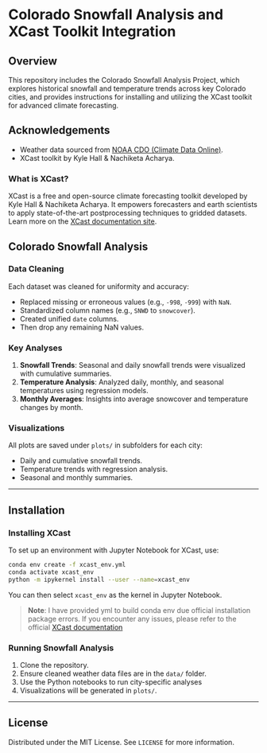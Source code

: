 # Colorado Snowfall Analysis and XCast Toolkit Integration

## Overview

This repository includes the Colorado Snowfall Analysis Project, which explores historical snowfall and temperature trends across key Colorado cities, and provides instructions for installing and utilizing the XCast toolkit for advanced climate forecasting.

## Acknowledgements

- Weather data sourced from [NOAA CDO (Climate Data Online)](https://www.ncdc.noaa.gov/cdo-web/).
- XCast toolkit by Kyle Hall & Nachiketa Acharya.

### What is XCast?
XCast is a free and open-source climate forecasting toolkit developed by Kyle Hall & Nachiketa Acharya. It empowers forecasters and earth scientists to apply state-of-the-art postprocessing techniques to gridded datasets. Learn more on the [XCast documentation site](https://xcast-lib.github.io/).

## Colorado Snowfall Analysis

### Data Cleaning

Each dataset was cleaned for uniformity and accuracy:
- Replaced missing or erroneous values (e.g., `-998`, `-999`) with `NaN`.
- Standardized column names (e.g., `SNWD` to `snowcover`).
- Created unified `date` columns.
- Then drop any remaining NaN values.

### Key Analyses

1. **Snowfall Trends**: Seasonal and daily snowfall trends were visualized with cumulative summaries.
2. **Temperature Analysis**: Analyzed daily, monthly, and seasonal temperatures using regression models.
3. **Monthly Averages**: Insights into average snowcover and temperature changes by month.

### Visualizations

All plots are saved under `plots/` in subfolders for each city:
- Daily and cumulative snowfall trends.
- Temperature trends with regression analysis.
- Seasonal and monthly summaries.

---

## Installation

### Installing XCast

To set up an environment with Jupyter Notebook for XCast, use:

```bash
conda env create -f xcast_env.yml
conda activate xcast_env
python -m ipykernel install --user --name=xcast_env
```

You can then select `xcast_env` as the kernel in Jupyter Notebook.

> **Note**: I have provided yml to build conda env due official installation package errors. If you encounter any issues, please refer to the official [XCast documentation](https://xcast-lib.github.io/)

### Running Snowfall Analysis

1. Clone the repository.
2. Ensure cleaned weather data files are in the `data/` folder.
3. Use the Python notebooks to run city-specific analyses
4. Visualizations will be generated in `plots/`.

---

## License

Distributed under the MIT License. See `LICENSE` for more information.